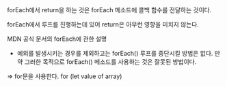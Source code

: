 forEach에서 return을 하는 것은 forEach 메소드에 콜백 함수를 전달하는 것이다.

forEach에서 루프를 진행하는데 있어 return은 아무런 영향을 미치지 않는다.



MDN 공식 문서의 forEach에 관한 설명
- 예외를 발생시키는 경우를 제외하고는 forEach() 루프를 중단시킬 방법은 없다.
만약 그러한 목적으로 forEach() 메소드를 사용하는 것은 잘못된 방법이다.



=> for문을 사용한다. for (let value of array)
